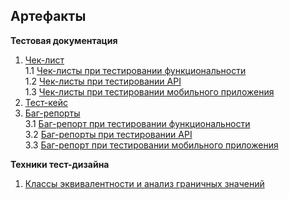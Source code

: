 ## Артефакты

**Тестовая документация**
1. [Чек-лист](https://github.com/everyrubb/portfolio_QA/blob/main/check_list/check_list.md)  
1.1 [Чек-листы при тестировании функциональности](https://github.com/everyrubb/portfolio_QA/blob/main/check_list/check_list.md#-чек-листы-при-тестировании-функциональности-)  
1.2 [Чек-листы при тестировании API](https://github.com/everyrubb/portfolio_QA/blob/main/check_list/check_list.md#-чек-листы-при-тестировании-api-)  
1.3 [Чек-листы при тестировании мобильного приложения](https://github.com/everyrubb/portfolio_QA/blob/main/check_list/check_list.md#-чек-листы-при-тестировании-мобильного-приложения-)  
2. [Тест-кейс](https://github.com/everyrubb/portfolio_QA/blob/main/test_case.md)
3. [Баг-репорты](https://github.com/everyrubb/portfolio_QA/blob/main/bug_reports/bug_reports.md)  
3.1 [Баг-репорт при тестировании функциональности](https://github.com/everyrubb/portfolio_QA/blob/main/bug_reports/bug_reports.md#-баг-репорт-при-тестировании-функциональности-)   
3.2 [Баг-репорты при тестировании API](https://github.com/everyrubb/portfolio_QA/blob/main/bug_reports/bug_reports.md#-баг-репорт-при-тестировании-api-)  
3.3 [Баг-репорт при тестировании мобильного приложения](https://github.com/everyrubb/portfolio_QA/blob/main/bug_reports/bug_reports.md#-баг-репорт-при-тестировании-мобильного-приложения-)

**Техники тест-дизайна**
1. [Классы эквивалентности и анализ граничных значений ](https://github.com/everyrubb/portfolio_QA/blob/main/equivalence_class/equivalence_class.md)



